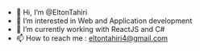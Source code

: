 - 👋 Hi, I’m @EltonTahiri
- 👀 I’m interested in Web and Application development
- 🌱 I’m currently working with ReactJS and C#
- 📫 How to reach me : eltontahiri4@gmail.com

<!---
EltonTahiri/EltonTahiri is a ✨ special ✨ repository because its `README.md` (this file) appears on your GitHub profile.
You can click the Preview link to take a look at your changes.
--->
